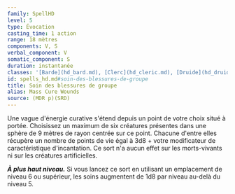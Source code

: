 ```yaml
---
family: SpellHD
level: 5
type: Évocation
casting_time: 1 action
range: 18 mètres
components: V, S
verbal_component: V
somatic_component: S
duration: instantanée
classes: '[Barde](hd_bard.md), [Clerc](hd_cleric.md), [Druide](hd_druid.md)'
id: spells_hd.md#soin-des-blessures-de-groupe
title: Soin des blessures de groupe
alias: Mass Cure Wounds
source: (MDR p)(SRD)
---
```


Une vague d'énergie curative s'étend depuis un point de votre choix situé à portée. Choisissez un maximum de six créatures présentes dans une sphère de 9 mètres de rayon centrée sur ce point. Chacune d'entre elles récupère un nombre de points de vie égal à 3d8 + votre modificateur de caractéristique d'incantation. Ce sort n'a aucun effet sur les morts-vivants ni sur les créatures artificielles.

**_À plus haut niveau._** Si vous lancez ce sort en utilisant un emplacement de niveau 6 ou supérieur, les soins augmentent de 1d8 par niveau au-delà du niveau 5.

